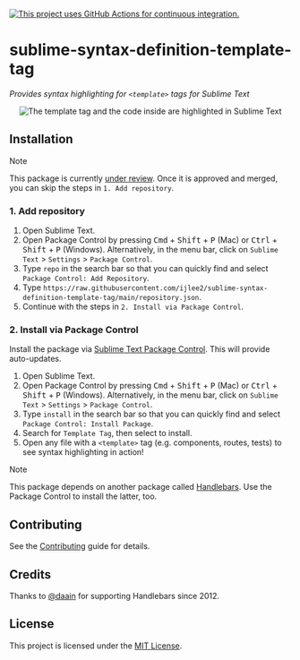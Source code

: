 [![This project uses GitHub Actions for continuous integration.](https://github.com/ijlee2/sublime-syntax-definition-template-tag/actions/workflows/ci.yml/badge.svg)](https://github.com/ijlee2/sublime-syntax-definition-template-tag/actions/workflows/ci.yml)

# sublime-syntax-definition-template-tag

_Provides syntax highlighting for `<template>` tags for Sublime Text_

<div align="center">
  <img alt="The template tag and the code inside are highlighted in Sublime Text" src="https://github.com/user-attachments/assets/344c2206-e78b-4881-ac11-073c25c9c16f" />
</div>


## Installation

> [!NOTE]
>
> This package is currently [under review](https://github.com/wbond/package_control_channel/pull/9123). Once it is approved and merged, you can skip the steps in `1. Add repository`.


### 1. Add repository

1. Open Sublime Text.
1. Open Package Control by pressing <kbd>Cmd</kbd> + <kbd>Shift</kbd> + <kbd>P</kbd> (Mac) or <kbd>Ctrl</kbd> + <kbd>Shift</kbd> + <kbd>P</kbd> (Windows). Alternatively, in the menu bar, click on `Sublime Text` > `Settings` > `Package Control`.
1. Type `repo` in the search bar so that you can quickly find and select `Package Control: Add Repository`.
1. Type `https://raw.githubusercontent.com/ijlee2/sublime-syntax-definition-template-tag/main/repository.json`.
1. Continue with the steps in `2. Install via Package Control`.


### 2. Install via Package Control

Install the package via [Sublime Text Package Control](https://packagecontrol.io/). This will provide auto-updates.

1. Open Sublime Text.
1. Open Package Control by pressing <kbd>Cmd</kbd> + <kbd>Shift</kbd> + <kbd>P</kbd> (Mac) or <kbd>Ctrl</kbd> + <kbd>Shift</kbd> + <kbd>P</kbd> (Windows). Alternatively, in the menu bar, click on `Sublime Text` > `Settings` > `Package Control`.
1. Type `install` in the search bar so that you can quickly find and select `Package Control: Install Package`.
1. Search for `Template Tag`, then select to install.
1. Open any file with a `<template>` tag (e.g. components, routes, tests) to see syntax highlighting in action!

> [!NOTE]
>
> This package depends on another package called [Handlebars](https://github.com/daaain/Handlebars). Use the Package Control to install the latter, too.


## Contributing

See the [Contributing](CONTRIBUTING.md) guide for details.


## Credits

Thanks to [@daain](https://github.com/daaain/) for supporting Handlebars since 2012.


## License

This project is licensed under the [MIT License](LICENSE.md).
